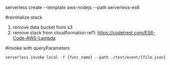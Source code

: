 serverless create --template aws-nodejs --path serverless-es6

#reinitialize stack
1. remove data bucket from s3
2. remove stack from cloudformation
ref1: https://codetrest.com/ES6-Code-AWS-Lambda

#invoke with queryParameters

```$xslt
serverless invoke local -f {func_name} --path ./test/event/{file.json}
```
